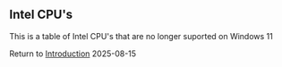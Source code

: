 ## Intel CPU's

This is a table of Intel CPU's that are no longer suported on Windows 11

Return to [Introduction](intro.md)
2025-08-15
